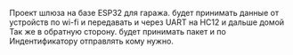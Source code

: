 Проект шлюза на базе ESP32 для гаража. будет принимать данные от устройств по wi-fi и передавать и через UART на HC12 и дальше домой Так же в обратную сторону. будет принимать пакет и по Индентификатору отправлять кому нужно.
